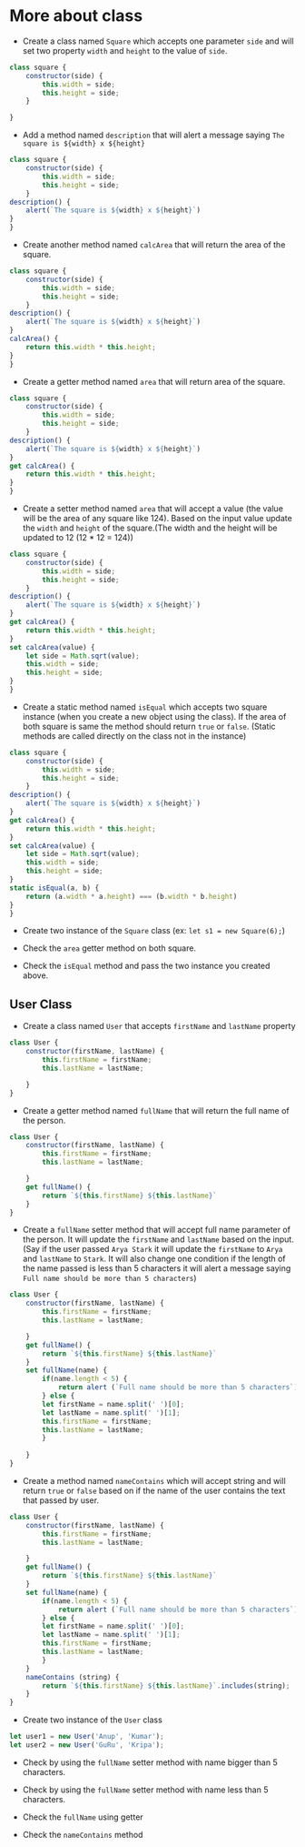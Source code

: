 # More about class

- Create a class named `Square` which accepts one parameter `side` and will set two property `width` and `height` to the value of `side`.

```js
class square {
    constructor(side) {
        this.width = side;
        this.height = side;
    }

}
```
- Add a method named `description` that will alert a message saying `The square is ${width} x ${height}`
```js
class square {
    constructor(side) {
        this.width = side;
        this.height = side;
    }
description() {
    alert(`The square is ${width} x ${height}`)
}
}

```
- Create another method named `calcArea` that will return the area of the square.
```js
class square {
    constructor(side) {
        this.width = side;
        this.height = side;
    }
description() {
    alert(`The square is ${width} x ${height}`)
}
calcArea() {
    return this.width * this.height;
}
}

```
- Create a getter method named `area` that will return area of the square.
```js
class square {
    constructor(side) {
        this.width = side;
        this.height = side;
    }
description() {
    alert(`The square is ${width} x ${height}`)
}
get calcArea() {
    return this.width * this.height;
}
}

```
- Create a setter method named `area` that will accept a value (the value will be the area of any square like 124). Based on the input value update the `width` and `height` of the square.(The width and the height will be updated to 12 (12 \* 12 = 124))

```js
class square {
    constructor(side) {
        this.width = side;
        this.height = side;
    }
description() {
    alert(`The square is ${width} x ${height}`)
}
get calcArea() {
    return this.width * this.height;
}
set calcArea(value) {
    let side = Math.sqrt(value);
    this.width = side;
    this.height = side;
}
}

```

- Create a static method named `isEqual` which accepts two square instance (when you create a new object using the class). If the area of both square is same the method should return `true` or `false`. (Static methods are called directly on the class not in the instance)

```js
class square {
    constructor(side) {
        this.width = side;
        this.height = side;
    }
description() {
    alert(`The square is ${width} x ${height}`)
}
get calcArea() {
    return this.width * this.height;
}
set calcArea(value) {
    let side = Math.sqrt(value);
    this.width = side;
    this.height = side;
}
static isEqual(a, b) {
    return (a.width * a.height) === (b.width * b.height)
}
}
```

- Create two instance of the `Square` class (ex: `let s1 = new Square(6);`)

- Check the `area` getter method on both square.

- Check the `isEqual` method and pass the two instance you created above.

## User Class

- Create a class named `User` that accepts `firstName` and `lastName` property
```js
class User {
    constructor(firstName, lastName) {
        this.firstName = firstName;
        this.lastName = lastName;

    }
}
```
- Create a getter method named `fullName` that will return the full name of the person.
```js
class User {
    constructor(firstName, lastName) {
        this.firstName = firstName;
        this.lastName = lastName;

    }
    get fullName() {
        return `${this.firstName} ${this.lastName}`
    }
}
```
- Create a `fullName` setter method that will accept full name parameter of the person. It will update the `firstName` and `lastName` based on the input. (Say if the user passed `Arya Stark` it will update the `firstName` to `Arya` and `lastName` to `Stark`. It will also change one condition if the length of the name passed is less than 5 characters it will alert a message saying `Full name should be more than 5 characters`)
```js
class User {
    constructor(firstName, lastName) {
        this.firstName = firstName;
        this.lastName = lastName;

    }
    get fullName() {
        return `${this.firstName} ${this.lastName}`
    }
    set fullName(name) {
        if(name.length < 5) {
            return alert (`Full name should be more than 5 characters`);
        } else {
        let firstName = name.split(' ')[0];
        let lastName = name.split(' ')[1];
        this.firstName = firstName;
        this.lastName = lastName;
        }
    
    }
}
```
- Create a method named `nameContains` which will accept string and will return `true` or `false` based on if the name of the user contains the text that passed by user.
```js
class User {
    constructor(firstName, lastName) {
        this.firstName = firstName;
        this.lastName = lastName;

    }
    get fullName() {
        return `${this.firstName} ${this.lastName}`
    }
    set fullName(name) {
        if(name.length < 5) {
            return alert (`Full name should be more than 5 characters`);
        } else {
        let firstName = name.split(' ')[0];
        let lastName = name.split(' ')[1];
        this.firstName = firstName;
        this.lastName = lastName;
        }
    }
    nameContains (string) {
        return `${this.firstName} ${this.lastName}`.includes(string);
    }
}
```
- Create two instance of the `User` class

```js
let user1 = new User('Anup', 'Kumar');
let user2 = new User('GuRu', 'Kripa');

```

- Check by using the `fullName` setter method with name bigger than 5 characters.

- Check by using the `fullName` setter method with name less than 5 characters.

- Check the `fullName` using getter

- Check the `nameContains` method
